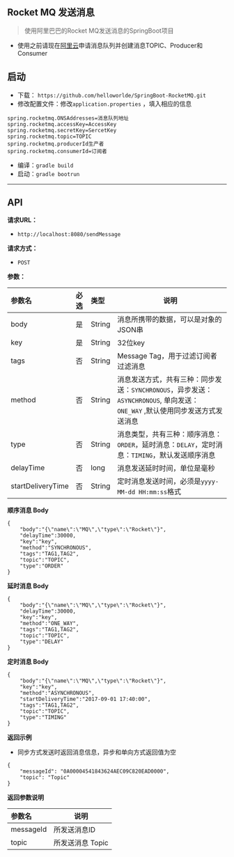 ## Rocket MQ 发送消息
> 使用阿里巴巴的Rocket MQ发送消息的SpringBoot项目

- 使用之前请现在[阿里云](https://ons.console.aliyun.com/?spm=5176.2020520001.1002.d10ons.61d991b3GbNJPR#/home/topic)申请消息队列并创建消息TOPIC、Producer和Consumer

## 启动
- 下载： `https://github.com/helloworlde/SpringBoot-RocketMQ.git` 
- 修改配置文件：修改`application.properties` ，填入相应的信息
```
spring.rocketmq.ONSAddresses=消息队列地址
spring.rocketmq.accessKey=AccessKey
spring.rocketmq.secretKey=SercetKey
spring.rocketmq.topic=TOPIC
spring.rocketmq.producerId生产者
spring.rocketmq.consumerId=订阅者
```

- 编译：`gradle build` 
- 启动：`gradle bootrun`


-------------------------
    
## API

**请求URL：** 
- `http://localhost:8080/sendMessage`
  
**请求方式：**
- `POST `

**参数：** 

|参数名|必选|类型|说明|
|:----    |:---|:----- |-----   |
|body |是  |String | 消息所携带的数据，可以是对象的JSON串   |
|key |是  |String | 32位key    |
|tags     |否  |String | Message Tag，用于过滤订阅者过滤消息    |
|method     |否  |String | 消息发送方式，共有三种：同步发送：`SYNCHRONOUS`，异步发送：`ASYNCHRONOUS`, 单向发送：`ONE_WAY` ,默认使用同步发送方式发送消息   |
|type     |否  |String |消息类型，共有三种：顺序消息：`ORDER`，延时消息：`DELAY`，定时消息：`TIMING`，默认发送顺序消息|
|delayTime     |否  |long | 消息发送延时时间，单位是毫秒    |
|startDeliveryTime     |否  |String | 定时消息发送时间，必须是`yyyy-MM-dd HH:mm:ss`格式    |

**顺序消息 Body**
```
{  
    "body":"{\"name\":\"MQ\",\"type\":\"Rocket\"}",
    "delayTime":30000,
    "key":"key",
    "method":"SYNCHRONOUS",
    "tags":"TAG1,TAG2",
    "topic":"TOPIC",
    "type":"ORDER"
}
```

**延时消息 Body**
```
{  
    "body":"{\"name\":\"MQ\",\"type\":\"Rocket\"}",
    "delayTime":30000,
    "key":"key",
    "method":"ONE_WAY",
    "tags":"TAG1,TAG2",
    "topic":"TOPIC",
    "type":"DELAY"
}
```

**定时消息 Body**
```
{  
    "body":"{\"name\":\"MQ\",\"type\":\"Rocket\"}",
    "key":"key",
    "method":"ASYNCHRONOUS",
    "startDeliveryTime":"2017-09-01 17:40:00",
    "tags":"TAG1,TAG2",
    "topic":"TOPIC",
    "type":"TIMING"
}
```

 **返回示例**
- 同步方式发送时返回消息信息，异步和单向方式返回值为空
``` 
{
    "messageId": "0A00004541843624AEC09C820EAD0000",
    "topic": "Topic"
}
```

 **返回参数说明** 

|参数名|说明|
|:----- |-----                           |
|messageId |所发送消息ID  |
|topic | 所发送消息 Topic  |

 


